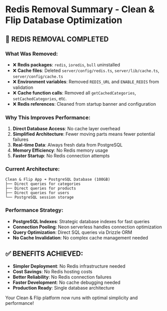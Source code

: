 # Redis Removal Summary - Clean & Flip Database Optimization

## 🎯 REDIS REMOVAL COMPLETED

### What Was Removed:
- ❌ **Redis packages**: `redis`, `ioredis`, `bull` uninstalled
- ❌ **Cache files**: Deleted `server/config/redis.ts`, `server/lib/cache.ts`, `server/config/cache.ts`
- ❌ **Environment variables**: Removed `REDIS_URL` and `ENABLE_REDIS` from validation
- ❌ **Cache function calls**: Removed all `getCachedCategories`, `setCachedCategories`, etc.
- ❌ **Redis references**: Cleaned from startup banner and configuration

### Why This Improves Performance:
1. **Direct Database Access**: No cache layer overhead
2. **Simplified Architecture**: Fewer moving parts means fewer potential failures
3. **Real-time Data**: Always fresh data from PostgreSQL
4. **Memory Efficiency**: No Redis memory usage
5. **Faster Startup**: No Redis connection attempts

### Current Architecture:
```
Clean & Flip App ➜ PostgreSQL Database (100GB)
├── Direct queries for categories
├── Direct queries for products  
├── Direct queries for users
└── PostgreSQL session storage
```

### Performance Strategy:
- **PostgreSQL Indexes**: Strategic database indexes for fast queries
- **Connection Pooling**: Neon serverless handles connection optimization
- **Query Optimization**: Direct SQL queries via Drizzle ORM
- **No Cache Invalidation**: No complex cache management needed

## ✅ BENEFITS ACHIEVED:
- **Simpler Deployment**: No Redis infrastructure needed
- **Cost Savings**: No Redis hosting costs
- **Better Reliability**: No Redis connection failures
- **Faster Development**: No cache debugging needed
- **Production Ready**: Single database architecture

Your Clean & Flip platform now runs with optimal simplicity and performance!